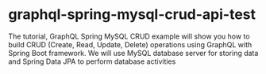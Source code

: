 # graphql-spring-mysql-crud-api-test
The tutorial, GraphQL Spring MySQL CRUD example will show you how to build CRUD (Create, Read, Update, Delete) operations using GraphQL with Spring Boot framework. We will use MySQL database server for storing data and Spring Data JPA to perform database activities
